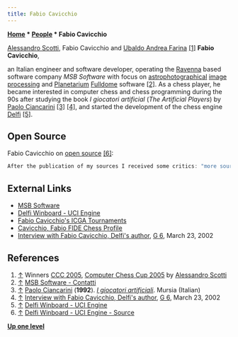 ```yaml
---
title: Fabio Cavicchio
---
```

**[Home](Home "Home") * [People](People "People") * Fabio Cavicchio**

[](http://walkofmind.com/programming/chess/ccc2005.htm) [Alessandro Scotti](Alessandro_Scotti "Alessandro Scotti"), Fabio Cavicchio and [Ubaldo Andrea Farina](Ubaldo_Andrea_Farina "Ubaldo Andrea Farina") <a id="cite-note-1" href="#cite-ref-1">[1]</a>
**Fabio Cavicchio**,

an Italian engineer and software developer, operating the [Ravenna](https://en.wikipedia.org/wiki/Ravenna) based software company *MSB Software* with focus on [astrophotographical](https://en.wikipedia.org/wiki/Astrophotography) [image processing](https://en.wikipedia.org/wiki/Digital_image_processing) and [Planetarium](https://en.wikipedia.org/wiki/Planetarium_software) [Fulldome](https://en.wikipedia.org/wiki/Fulldome) software <a id="cite-note-2" href="#cite-ref-2">[2]</a>.
As a chess player, he became interested in computer chess and chess programming during the 90s after studying the book *I giocatori artificial* (*The Artificial Players*) by [Paolo Ciancarini](Paolo_Ciancarini "Paolo Ciancarini") <a id="cite-note-3" href="#cite-ref-3">[3]</a> <a id="cite-note-4" href="#cite-ref-4">[4]</a>, and started the development of the chess engine [Delfi](Delfi "Delfi") <a id="cite-note-5" href="#cite-ref-5">[5]</a>.

## Open Source

Fabio Cavicchio on [open source](Category:Open_Source "Category:Open Source") <a id="cite-note-6" href="#cite-ref-6">[6]</a>:

```C++
After the publication of my sources I received some critics: "more sources available means more cloned chess programs". I disagreed because Delfi was 200 ELO weaker then the best programs, so its sources were not a problem. Bye the way in two years Delfi improved more than 150 ELO, so the problem is now real. For this reason the latest version with source code available is 5.1. The new versions are not available. 

```

## External Links

- [MSB Software](http://www.msbsoftware.it/)
- [Delfi Winboard - UCI Engine](http://www.msbsoftware.it/delfi/)
- [Fabio Cavicchio's ICGA Tournaments](https://www.game-ai-forum.org/icga-tournaments/person.php?id=118)
- [Cavicchio, Fabio FIDE Chess Profile](http://ratings.fide.com/card.phtml?event=809608)
- [Interview with Fabio Cavicchio, Delfi's author](http://spazioinwind.libero.it/dellacorte/eng/interviste/int_02_fkv.htm), [G 6](G_6 "G 6"), March 23, 2002

## References

1. <a id="cite-ref-1" href="#cite-note-1">↑</a> Winners [CCC 2005](CCC_2005 "CCC 2005"), [Computer Chess Cup 2005](http://walkofmind.com/programming/chess/ccc2005.htm) by [Alessandro Scotti](Alessandro_Scotti "Alessandro Scotti")
1. <a id="cite-ref-2" href="#cite-note-2">↑</a> [MSB Software - Contatti](http://www.msbsoftware.it/contact.htm)
1. <a id="cite-ref-3" href="#cite-note-3">↑</a> [Paolo Ciancarini](Paolo_Ciancarini "Paolo Ciancarini") (**1992**). *[I giocatori artificiali](https://www.glisfogliati.com/negozio/paolo-ciancarini-i-giocatori-artificiali-mursia-1992-scacchi/)*. Mursia (Italian)
1. <a id="cite-ref-4" href="#cite-note-4">↑</a> [Interview with Fabio Cavicchio, Delfi's author](http://spazioinwind.libero.it/dellacorte/eng/interviste/int_02_fkv.htm), [G 6](G_6 "G 6"), March 23, 2002
1. <a id="cite-ref-5" href="#cite-note-5">↑</a> [Delfi Winboard - UCI Engine](http://www.msbsoftware.it/delfi/)
1. <a id="cite-ref-6" href="#cite-note-6">↑</a> [Delfi Winboard - UCI Engine - Source](http://www.msbsoftware.it/delfi/source.htm)

**[Up one level](People "People")**

